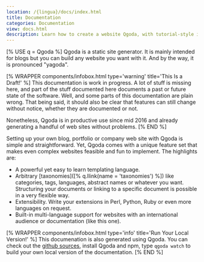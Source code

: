 ```yaml
---
location: /{lingua}/docs/index.html
title: Documentation
categories: Documentation
view: docs.html
description: Learn how to create a website Qgoda, with tutorial-style introductory information for beginners or exhaustive API documentation for the experienced. 
---
```

[% USE q = Qgoda %]
Qgoda is a static site generator.  It is mainly intended for blogs but you
can build any website you want with it.  And by the way, it is pronounced
"yagoda".

[% WRAPPER components/infobox.html
           type='warning' title='This Is a Draft!' %]
This documentation is work in progress.  A lot of stuff is missing here,
and part of the stuff documented here documents a past or future state
of the software.  Well, and some parts of this documentation are plain
wrong.  That being said, it should also be clear that features can still
change without notice, whether they are documented or not.

Nonetheless, Qgoda is in productive use since mid 2016 and already
generating a handful of web sites without problems.
[% END %]

Setting up your own blog, portfolio or company web site with Qgoda is simple
and straightforward.  Yet, Qgoda comes with a unique feature set that makes even complex websites feasible and fun to implement.  The highlights are:

- A powerful yet easy to learn templating language.
- Arbitrary [taxonomies]([% q.llink(name = 'taxonomies') %])
  like categories, tags, languages, abstract names or whatever you want.
  Structuring your documents or linking to a specific document is possible 
  in a very flexible way.
- Extensibility.  Write your extensions in Perl, Python, Ruby or even more
  languages on request.
- Built-in multi-language support for websites with an international
  audience or documentation (like this one).

[% WRAPPER components/infobox.html
           type='info' title='Run Your Local Version!' %]
This documenation is also generated using Qgoda.  You can check out the
[github sources](https://github.com/gflohr/qgoda), install Qgoda and
npm, type `qgoda watch` to build your own local version of the
documentation.
[% END %]
